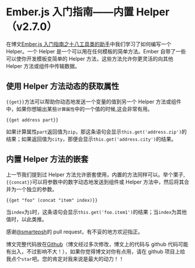 # Ember.js 入门指南——内置 Helper（v2.7.0）

在博文[Ember.js 入门指南之十八工具类的助手](http://blog.ddlisting.com/2016/03/23/ember-js-ru-men-zhi-nan-zhi-shi-ba-gong-ju-lei-de-zhu-shou/)中我们学习了如何编写一个 Helper。一个 Helper 是一个可以用在任何模板的简单方法。Ember 自带了一些可以使你开发模板变简单的 Helper 方法，这些方法允许你更灵活的向其他 Helper 方法或组件中传输数据。

## 使用 Helper 方法动态的获取属性

`{{get}}`方法可以帮助你动态地发送一个变量的值到另一个 Helper 方法或组件中，如果你想输出某些`计算属性`中的一个值的时候,这会非常有用。

```
{{get address part}} 
```

如果计算属性`part`返回值为`zip`，那这条语句会显示`this.get('address.zip')`的结果；如果返回值为`city`，那便会显示`this.get('address.city')`的结果。

## 内置 Helper 方法的嵌套

上一节我们提到过 Helper 方法允许嵌套使用，内置的方法同样可以。举个栗子,`{{concat}}`可以将参数中的数字动态地发送到组件或 Helper 方法中，然后将其合并为一个独立的参数。

```
{{get "foo" (concat "item" index)}} 
```

当`index`为`1`时，这条语句会显示`this.get('foo.item1')`的结果；当`index`为其他值时，以此类推。

感谢[@smartepsh](https://github.com/smartepsh)的 pull request，有不妥的地方欢迎指正。

博文完整代码放在[Github](https://github.com/ubuntuvim/my_emberjs_code)（博文经过多次修改，博文上的代码与 github 代码可能有出入，不过影响不大！），如果你觉得博文对你有点用，请在 github 项目上给我点个`star`吧。您的肯定对我来说是最大的动力！！